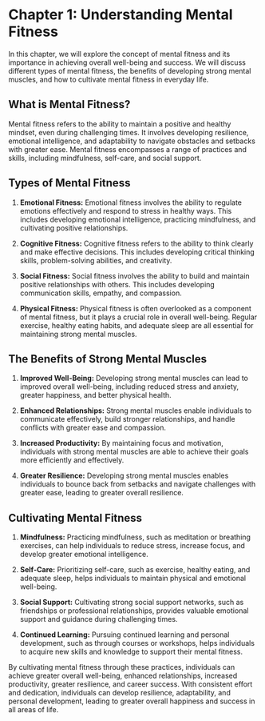 Chapter 1: Understanding Mental Fitness
=======================================

In this chapter, we will explore the concept of mental fitness and its importance in achieving overall well-being and success. We will discuss different types of mental fitness, the benefits of developing strong mental muscles, and how to cultivate mental fitness in everyday life.

What is Mental Fitness?
-----------------------

Mental fitness refers to the ability to maintain a positive and healthy mindset, even during challenging times. It involves developing resilience, emotional intelligence, and adaptability to navigate obstacles and setbacks with greater ease. Mental fitness encompasses a range of practices and skills, including mindfulness, self-care, and social support.

Types of Mental Fitness
-----------------------

1. **Emotional Fitness:** Emotional fitness involves the ability to regulate emotions effectively and respond to stress in healthy ways. This includes developing emotional intelligence, practicing mindfulness, and cultivating positive relationships.

2. **Cognitive Fitness:** Cognitive fitness refers to the ability to think clearly and make effective decisions. This includes developing critical thinking skills, problem-solving abilities, and creativity.

3. **Social Fitness:** Social fitness involves the ability to build and maintain positive relationships with others. This includes developing communication skills, empathy, and compassion.

4. **Physical Fitness:** Physical fitness is often overlooked as a component of mental fitness, but it plays a crucial role in overall well-being. Regular exercise, healthy eating habits, and adequate sleep are all essential for maintaining strong mental muscles.

The Benefits of Strong Mental Muscles
-------------------------------------

1. **Improved Well-Being:** Developing strong mental muscles can lead to improved overall well-being, including reduced stress and anxiety, greater happiness, and better physical health.

2. **Enhanced Relationships:** Strong mental muscles enable individuals to communicate effectively, build stronger relationships, and handle conflicts with greater ease and compassion.

3. **Increased Productivity:** By maintaining focus and motivation, individuals with strong mental muscles are able to achieve their goals more efficiently and effectively.

4. **Greater Resilience:** Developing strong mental muscles enables individuals to bounce back from setbacks and navigate challenges with greater ease, leading to greater overall resilience.

Cultivating Mental Fitness
--------------------------

1. **Mindfulness:** Practicing mindfulness, such as meditation or breathing exercises, can help individuals to reduce stress, increase focus, and develop greater emotional intelligence.

2. **Self-Care:** Prioritizing self-care, such as exercise, healthy eating, and adequate sleep, helps individuals to maintain physical and emotional well-being.

3. **Social Support:** Cultivating strong social support networks, such as friendships or professional relationships, provides valuable emotional support and guidance during challenging times.

4. **Continued Learning:** Pursuing continued learning and personal development, such as through courses or workshops, helps individuals to acquire new skills and knowledge to support their mental fitness.

By cultivating mental fitness through these practices, individuals can achieve greater overall well-being, enhanced relationships, increased productivity, greater resilience, and career success. With consistent effort and dedication, individuals can develop resilience, adaptability, and personal development, leading to greater overall happiness and success in all areas of life.
